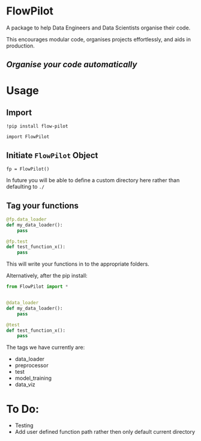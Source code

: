 # FlowPilot
A package to help Data Engineers and Data Scientists organise their code.

This encourages modular code, organises projects effortlessly, and aids in production.

## *Organise your code automatically*

# Usage

## Import

`!pip install flow-pilot`

`import FlowPilot`

## Initiate `FlowPilot` Object

`fp = FlowPilot()`

In future you will be able to define a custom directory here rather than defaulting to `./`

## Tag your functions


```python
@fp.data_loader
def my_data_loader():
    pass

@fp.test
def test_function_x():
    pass
```
    
This will write your functions in to the appropriate folders.


Alternatively, after the pip install:

```python
from FlowPilot import *


@data_loader
def my_data_loader():
    pass

@test
def test_function_x():
    pass
```

The tags we have currently are:
* data_loader
* preprocessor
* test
* model_training
* data_viz


# To Do:

* Testing
* Add user defined function path rather then only default current directory